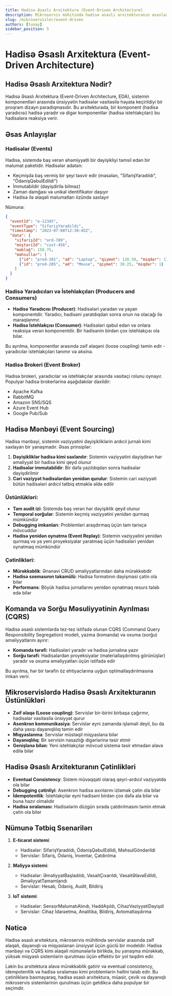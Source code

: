 ```yaml
---
title: Hadisə Əsaslı Arxitektura (Event-Driven Architecture)
description: Mikroservis mühitində hadisə əsaslı arxitekturanın əsasları, üstünlükləri və tətbiq üsulları
slug: /mikroservisler/event-driven
authors: [tunay]
sidebar_position: 5
---
```


# Hadisə Əsaslı Arxitektura (Event-Driven Architecture)

## Hadisə Əsaslı Arxitektura Nədir?

Hadisə Əsaslı Arxitektura (Event-Driven Architecture, EDA), sistemin komponentləri arasında ünsiyyətin hadisələr vasitəsilə həyata keçirildiyi bir proqram dizayn paradiqmasıdır. Bu arxitekturada, bir komponent (hadisə yaradıcısı) hadisə yaradır və digər komponentlər (hadisə istehlakçıları) bu hadisələrə reaksiya verir.

## Əsas Anlayışlar

### Hadisələr (Events)

Hadisə, sistemdə baş verən əhəmiyyətli bir dəyişikliyi təmsil edən bir məlumat paketidir. Hadisələr adətən:

- Keçmişdə baş vermiş bir şeyi təsvir edir (məsələn, "SifarişYaradıldı", "ÖdənişQəbulEdildi")
- İmmutabildir (dəyişdirilə bilməz)
- Zaman damğası və unikal identifikator daşıyır
- Hadisə ilə əlaqəli məlumatları özündə saxlayır

Nümunə:
```json
{
  "eventId": "e-12345",
  "eventType": "SifarişYaradıldı",
  "timestamp": "2023-07-08T12:30:45Z",
  "data": {
    "sifarişId": "ord-789",
    "müştəriId": "cust-456",
    "məbləğ": 150.75,
    "məhsullar": [
      {"id": "prod-101", "ad": "Laptop", "qiymət": 120.50, "miqdar": 1},
      {"id": "prod-205", "ad": "Mouse", "qiymət": 30.25, "miqdar": 1}
    ]
  }
}
```

### Hadisə Yaradıcıları və İstehlakçıları (Producers and Consumers)

- **Hadisə Yaradıcısı (Producer)**: Hadisələri yaradan və yayan komponentdir. Yaradıcı, hadisəni yaratdıqdan sonra onun nə olacağı ilə maraqlanmır.
- **Hadisə İstehlakçısı (Consumer)**: Hadisələri qəbul edən və onlara reaksiya verən komponentdir. Bir hadisənin birdən çox istehlakçısı ola bilər.

Bu ayrılma, komponentlər arasında zəif əlaqəni (loose coupling) təmin edir - yaradıcılar istehlakçıları tanımır və əksinə.

### Hadisə Brokeri (Event Broker)

Hadisə brokeri, yaradıcılar və istehlakçılar arasında vasitəçi rolunu oynayır. Populyar hadisə brokerlərinə aşağıdakılar daxildir:

- Apache Kafka
- RabbitMQ
- Amazon SNS/SQS
- Azure Event Hub
- Google Pub/Sub

## Hadisə Mənbəyi (Event Sourcing)

Hadisə mənbəyi, sistemin vəziyyətini dəyişikliklərin ardıcıl jurnalı kimi saxlayan bir yanaşmadır. Əsas prinsiplər:

1. **Dəyişikliklər hadisə kimi saxlanılır**: Sistemin vəziyyətini dəyişdirən hər əməliyyat bir hadisə kimi qeyd olunur
2. **Hadisələr immutabildir**: Bir dəfə yazıldıqdan sonra hadisələr dəyişdirilmir
3. **Cari vəziyyət hadisələrdən yenidən qurulur**: Sistemin cari vəziyyəti bütün hadisələri ardıcıl tətbiq etməklə əldə edilir

### Üstünlükləri:

- **Tam audit izi**: Sistemdə baş verən hər dəyişiklik qeyd olunur
- **Temporal sorğular**: Sistemin keçmiş vəziyyətini yenidən qurmaq mümkündür
- **Debugging imkanları**: Problemləri araşdırmaq üçün tam tarixçə mövcuddur
- **Hadisə yenidən oynatma (Event Replay)**: Sistemin vəziyyətini yenidən qurmaq və ya yeni proyeksiyalar yaratmaq üçün hadisələri yenidən oynatmaq mümkündür

### Çətinlikləri:

- **Mürəkkəblik**: Ənənəvi CRUD əməliyyatlarından daha mürəkkəbdir
- **Hadisə sxemasının təkamülü**: Hadisə formatının dəyişməsi çətin ola bilər
- **Performans**: Böyük hadisə jurnallarını yenidən oynatmaq resurs tələb edə bilər

## Komanda və Sorğu Məsuliyyətinin Ayrılması (CQRS)

Hadisə əsaslı sistemlərdə tez-tez istifadə olunan CQRS (Command Query Responsibility Segregation) modeli, yazma (komanda) və oxuma (sorğu) əməliyyatlarını ayırır:

- **Komanda tərəfi**: Hadisələri yaradır və hadisə jurnalına yazır
- **Sorğu tərəfi**: Hadisələrdən proyeksiyalar (materiallaşdırılmış görünüşlər) yaradır və oxuma əməliyyatları üçün istifadə edir

Bu ayrılma, hər bir tərəfin öz ehtiyaclarına uyğun optimallaşdırılmasına imkan verir.

## Mikroservislərdə Hadisə Əsaslı Arxitekturanın Üstünlükləri

- **Zəif əlaqə (Loose coupling)**: Servislər bir-birini birbaşa çağırmır, hadisələr vasitəsilə ünsiyyət qurur
- **Asenkron kommunikasiya**: Servislər eyni zamanda işləməli deyil, bu da daha yaxşı dayanıqlılıq təmin edir
- **Miqyaslanma**: Servislər müstəqil miqyaslana bilər
- **Dayanıqlılıq**: Bir servisin nasazlığı digərlərinə təsir etmir
- **Genişlənə bilən**: Yeni istehlakçılar mövcud sistemə təsir etmədən əlavə edilə bilər

## Hadisə Əsaslı Arxitekturanın Çətinlikləri

- **Eventual Consistency**: Sistem müvəqqəti olaraq qeyri-ardıcıl vəziyyətdə ola bilər
- **Debugging çətinliyi**: Asenkron hadisə axınlarını izləmək çətin ola bilər
- **İdempotentlik**: İstehlakçılar eyni hadisəni birdən çox dəfə ala bilər və buna hazır olmalıdır
- **Hadisə sıralaması**: Hadisələrin düzgün sırada çatdırılmasını təmin etmək çətin ola bilər

## Nümunə Tətbiq Ssenarilərı

1. **E-ticarət sistemi**:
   - Hadisələr: SifarişYaradıldı, ÖdənişQəbulEdildi, MəhsulGöndərildi
   - Servislər: Sifariş, Ödəniş, İnventar, Çatdırılma

2. **Maliyyə sistemi**:
   - Hadisələr: ƏməliyyatBaşladıldı, VəsaitÇıxarıldı, VəsaitƏlavəEdildi, ƏməliyyatTamamlandı
   - Servislər: Hesab, Ödəniş, Audit, Bildiriş

3. **IoT sistemi**:
   - Hadisələr: SensorMəlumatıAlındı, HəddAşıldı, CihazVəziyyətiDəyişdi
   - Servislər: Cihaz İdarəetmə, Analitika, Bildiriş, Avtomatlaşdırma

## Nəticə

Hadisə əsaslı arxitektura, mikroservis mühitində servislər arasında zəif əlaqəli, dayanıqlı və miqyaslanan ünsiyyət üçün güclü bir modeldir. Hadisə mənbəyi və CQRS kimi əlaqəli nümunələrlə birlikdə, bu yanaşma mürəkkəb, yüksək miqyaslı sistemlərin qurulması üçün effektiv bir yol təqdim edir.

Lakin bu arxitektura əlavə mürəkkəblik gətirir və eventual consistency, idempotentlik və hadisə sıralaması kimi problemlərin həllini tələb edir. Bu çətinliklərə baxmayaraq, hadisə əsaslı arxitektura, müasir, çevik və dayanıqlı mikroservis sistemlərinin qurulması üçün getdikcə daha populyar bir seçimdir.
